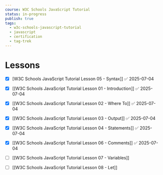 ```yaml
---
course: W3C Schools JavaScript Tutorial
status: in-progress
publish: true
tags:
  - w3c-schools-javascript-tutorial
  - javascript
  - certification
  - tag-trek
---
```


# Lessons

- [x] [W3C Schools JavaScript Tutorial Lesson 05 - Syntax]] ✅ 2025-07-04


- [x] [[W3C Schools JavaScript Tutorial Lesson 01 - Introduction]] ✅ 2025-07-04
- [x] [[W3C Schools JavaScript Tutorial Lesson 02 - Where To]] ✅ 2025-07-04
- [x] [[W3C Schools JavaScript Tutorial Lesson 03 - Output]] ✅ 2025-07-04
- [x] [[W3C Schools JavaScript Tutorial Lesson 04 - Statements]] ✅ 2025-07-04
- [x] [[W3C Schools JavaScript Tutorial Lesson 06 - Comments]] ✅ 2025-07-04
- [ ] [[W3C Schools JavaScript Tutorial Lesson 07 - Variables]]
- [ ] [[W3C Schools JavaScript Tutorial Lesson 08 - Let]]
